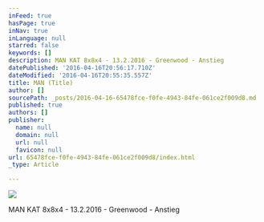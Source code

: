 ```yaml
---
inFeed: true
hasPage: true
inNav: true
inLanguage: null
starred: false
keywords: []
description: MAN KAT 8x8x4 - 13.2.2016 - Greenwood - Anstieg
datePublished: '2016-04-16T20:56:17.710Z'
dateModified: '2016-04-16T20:55:35.557Z'
title: MAN (Title)
author: []
sourcePath: _posts/2016-04-16-65478fce-f0fe-4943-84fe-061ce2f009d8.md
published: true
authors: []
publisher:
  name: null
  domain: null
  url: null
  favicon: null
url: 65478fce-f0fe-4943-84fe-061ce2f009d8/index.html
_type: Article

---
```

![](https://the-grid-user-content.s3-us-west-2.amazonaws.com/14886d53-8ebd-46dc-a583-352c8ae2a82d.jpg)

MAN KAT 8x8x4 - 13.2.2016 - Greenwood - Anstieg